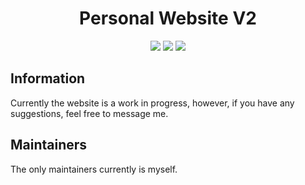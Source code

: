 <h1 align="center">Personal Website V2</h1>

<p align="center">
    <a href="https://polisik.kyed3.dk/"><img src="https://img.shields.io/badge/Website%20Link-Click%20Here-blue?style=for-the-badge" /></a>
    <img src="https://img.shields.io/website?down_color=critical&down_message=Offiline&label=Website%20Status&style=for-the-badge&up_color=success&up_message=Online&url=https%3A%2F%2Fpolisik.kyed3.dk%2F" />
    <img src="https://img.shields.io/github/v/release/jaggemand/personal-website-v2?color=critical&label=Release&style=for-the-badge" />
</p>

## Information

Currently the website is a work in progress, however, if you have any suggestions, feel free to message me.

## Maintainers

The only maintainers currently is myself.
